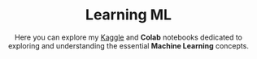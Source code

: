 <h1 align="center">Learning ML</h1>
<p align="center">Here you can explore my&nbsp;<a href="https://www.kaggle.com/work/code">Kaggle</a>&nbsp;and <b>Colab</b> notebooks dedicated to exploring and understanding the essential <b>Machine Learning</b> concepts. </p>
